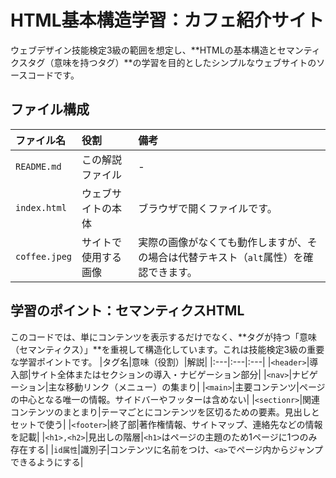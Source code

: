 # HTML基本構造学習：カフェ紹介サイト
ウェブデザイン技能検定3級の範囲を想定し、**HTMLの基本構造とセマンティクスタグ（意味を持つタグ）**の学習を目的としたシンプルなウェブサイトのソースコードです。

## ファイル構成
|ファイル名|役割|備考|
|:---|:---|:---|
|`README.md`|この解説ファイル|-|
|`index.html`|ウェブサイトの本体|ブラウザで開くファイルです。|
|`coffee.jpeg`|サイトで使用する画像|実際の画像がなくても動作しますが、その場合は代替テキスト（`alt`属性）を確認できます。|

## 学習のポイント：セマンティクスHTML
このコードでは、単にコンテンツを表示するだけでなく、**タグが持つ「意味（セマンティクス）」**を重視して構造化しています。これは技能検定3級の重要な学習ポイントです。
|タグ名|意味（役割）|解説|
|:---|:---|:---|
|`<header>`|導入部|サイト全体またはセクションの導入・ナビゲーション部分|
|`<nav>`|ナビゲーション|主な移動リンク（メニュー）の集まり|
|`<main>`|主要コンテンツ|ページの中心となる唯一の情報。サイドバーやフッターは含めない|
|`<sectionr>`|関連コンテンツのまとまり|テーマごとにコンテンツを区切るための要素。見出しとセットで使う|
|`<footer>`|終了部|著作権情報、サイトマップ、連絡先などの情報を記載|
|`<h1>,<h2>`|見出しの階層|`<h1>`はページの主題のため1ページに1つのみ存在する|
|`id属性`|識別子|コンテンツに名前をつけ、`<a>`でページ内からジャンプできるようにする|
